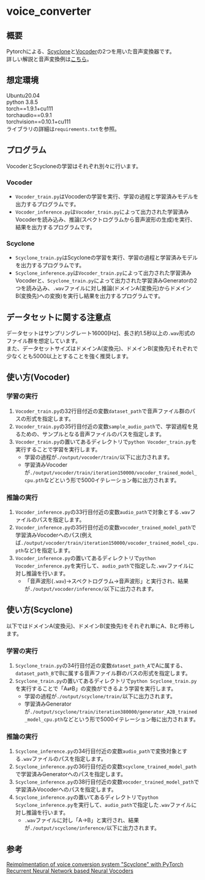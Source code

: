 # voice_converter

## 概要
Pytorchによる、<a href="https://arxiv.org/abs/2005.03334">Scyclone</a>と<a href="https://github.com/anandaswarup/waveRNN">Vocoder</a>の2つを用いた音声変換器です。  
詳しい解説と音声変換例は<a href="https://qiita.com/zassou65535/items/96da0738ce139f9a978e">こちら</a>。

## 想定環境
Ubuntu20.04  
python 3.8.5  
torch==1.9.1+cu111  
torchaudio==0.9.1  
torchvision==0.10.1+cu111  
ライブラリの詳細は`requirements.txt`を参照。

## プログラム
VocoderとScycloneの学習はそれぞれ別々に行います。
### Vocoder
* `Vocoder_train.py`はVocoderの学習を実行、学習の過程と学習済みモデルを出力するプログラムです。  
* `Vocoder_inference.py`は`Vocoder_train.py`によって出力された学習済みVocoderを読み込み、推論(スペクトログラムから音声波形の生成)を実行、結果を出力するプログラムです。
### Scyclone
* `Scyclone_train.py`はScycloneの学習を実行、学習の過程と学習済みモデルを出力するプログラムです。
* `Scyclone_inference.py`は`Vocoder_train.py`によって出力された学習済みVocoderと、`Scyclone_train.py`によって出力された学習済みGeneratorの2つを読み込み、`.wav`ファイルに対し推論(ドメインA(変換元)からドメインB(変換先)への変換)を実行し結果を出力するプログラムです。

## データセットに関する注意点
データセットはサンプリングレート16000[Hz]、長さ約1.5秒以上の`.wav`形式のファイル群を想定しています。  
また、データセットサイズはドメインA(変換元)、ドメインB(変換先)それぞれで少なくとも5000以上とすることを強く推奨します。

## 使い方(Vocoder)
### 学習の実行
1. `Vocoder_train.py`の32行目付近の変数`dataset_path`で音声ファイル群のパスの形式を指定します。
1. `Vocoder_train.py`の35行目付近の変数`sample_audio_path`で、学習過程を見るための、サンプルとなる音声ファイルのパスを指定します。
1. `Vocoder_train.py`の置いてあるディレクトリで`python Vocoder_train.py`を実行することで学習を実行します。
	* 学習の過程が`./output/vocoder/train/`以下に出力されます。
	* 学習済みVocoderが`./output/vocoder/train/iteration150000/vocoder_trained_model_cpu.pth`などという形で5000イテレーション毎に出力されます。
### 推論の実行
1. `Vocoder_inference.py`の33行目付近の変数`audio_path`で対象とする`.wav`ファイルのパスを指定します。
1. `Vocoder_inference.py`の35行目付近の変数`vocoder_trained_model_path`で学習済みVocoderへのパス(例えば`./output/vocoder/train/iteration150000/vocoder_trained_model_cpu.pth`など)を指定します。
1. `Vocoder_inference.py`の置いてあるディレクトリで`python Vocoder_inference.py`を実行して、`audio_path`で指定した`.wav`ファイルに対し推論を行います。
	* 「音声波形(`.wav`)→スペクトログラム→音声波形」と実行され、結果が`./output/vocoder/inference/`以下に出力されます。

## 使い方(Scyclone)
以下ではドメインA(変換元)、ドメインB(変換先)をそれぞれ単にA、Bと呼称します。
### 学習の実行
1. `Scyclone_train.py`の34行目付近の変数`dataset_path_A`でAに属する、`dataset_path_B`でBに属する音声ファイル群のパスの形式を指定します。
1. `Scyclone_train.py`の置いてあるディレクトリで`python Scyclone_train.py`を実行することで「A⇄B」の変換ができるよう学習を実行します。
	* 学習の過程が`./output/scyclone/train/`以下に出力されます。
	* 学習済みGeneratorが`./output/scyclone/train/iteration380000/generator_A2B_trained_model_cpu.pth`などという形で5000イテレーション毎に出力されます。
### 推論の実行
1. `Scyclone_inference.py`の34行目付近の変数`audio_path`で変換対象とする`.wav`ファイルのパスを指定します。
1. `Scyclone_inference.py`の36行目付近の変数`scyclone_trained_model_path`で学習済みGeneratorへのパスを指定します。
1. `Scyclone_inference.py`の38行目付近の変数`vocoder_trained_model_path`で学習済みVocoderへのパスを指定します。
1. `Scyclone_inference.py`の置いてあるディレクトリで`python Scyclone_inference.py`を実行して、`audio_path`で指定した`.wav`ファイルに対し推論を行います。
	* `.wav`ファイルに対し「A→B」と実行され、結果が`./output/scyclone/inference/`以下に出力されます。

## 参考
<a href="https://github.com/tarepan/Scyclone-PyTorch">Reimplmentation of voice conversion system "Scyclone" with PyTorch</a>  
<a href="https://github.com/anandaswarup/waveRNN">Recurrent Neural Network based Neural Vocoders</a>